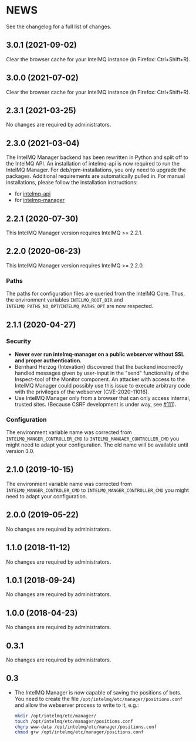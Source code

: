 <!--
SPDX-FileCopyrightText: 2020-2021 IntelMQ Team

SPDX-License-Identifier: AGPL-3.0-or-later
-->

NEWS
====

See the changelog for a full list of changes.


3.0.1 (2021-09-02)
------------------

Clear the browser cache for your IntelMQ instance (in Firefox: Ctrl+Shift+R).


3.0.0 (2021-07-02)
------------------

Clear the browser cache for your IntelMQ instance (in Firefox: Ctrl+Shift+R).


2.3.1 (2021-03-25)
------------------

No changes are required by administrators.


2.3.0 (2021-03-04)
------------------
The IntelMQ Manager backend has been rewritten in Python and split off to the IntelMQ API.
An installation of intelmq-api is now required to run the IntelMQ Manager.
For deb/rpm-installations, you only need to upgrade the packages. Additional requirements are automatically pulled in.
For manual installations, please follow the installation instructions:
- for [intelmq-api](https://intelmq.readthedocs.io/en/maintenance/user/intelmq-api.html)
- for [intelmq-manager](https://intelmq.readthedocs.io/en/maintenance/user/intelmq-manager.html)


2.2.1 (2020-07-30)
------------------
This IntelMQ Manager version requires IntelMQ >= 2.2.1.

2.2.0 (2020-06-23)
------------------
This IntelMQ Manager version requires IntelMQ >= 2.2.0.

### Paths
The paths for configuration files are queried from the IntelMQ Core.
Thus, the environment variables `INTELMQ_ROOT_DIR` and `INTELMQ_PATHS_NO_OPT`/`INTELMQ_PATHS_OPT` are now respected.


2.1.1 (2020-04-27)
------------------

### Security
* **Never ever run intelmq-manager on a public webserver without SSL and proper authentication**.
* Bernhard Herzog (Intevation) discovered that the backend incorrectly handled messages given by user-input in the "send" functionality of the Inspect-tool of the Monitor component. An attacker with access to the IntelMQ Manager could possibly use this issue to execute arbitrary code with the privileges of the webserver (CVE-2020-11016).
* Use IntelMQ Manager only from a browser that can only access internal, trusted sites. (Because CSRF development is under way, see [#111](github.com/certtools/intelmq/issues/111)).

### Configuration
The environment variable name was corrected from `INTELMQ_MANGER_CONTROLLER_CMD` to `INTELMQ_MANGAER_CONTROLLER_CMD` you might need to adapt your configuration.
The old name will be available until version 3.0.


2.1.0 (2019-10-15)
------------------
The environment variable name was corrected from `INTELMQ_MANGER_CONTROLER_CMD` to `INTELMQ_MANGER_CONTROLLER_CMD` you might need to adapt your configuration.


2.0.0 (2019-05-22)
------------------

No changes are required by administrators.


1.1.0 (2018-11-12)
------------------

No changes are required by administrators.

1.0.1 (2018-09-24)
------------------

No changes are required by administrators.


1.0.0 (2018-04-23)
------------------

No changes are required by administrators.


0.3.1
-----

No changes are required by administrators.


0.3
---
* The IntelMQ Manager is now capable of saving the positions of bots.
  You need to create the file `/opt/intelmq/etc/manager/positions.conf` and
  allow the webserver process to write to it, e.g.:
  ```bash
  mkdir /opt/intelmq/etc/manager/
  touch /opt/intelmq/etc/manager/positions.conf
  chgrp www-data /opt/intelmq/etc/manager/positions.conf
  chmod g+w /opt/intelmq/etc/manager/positions.conf
  ```
